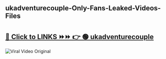 
 ## ukadventurecouple-Only-Fans-Leaked-Videos-Files

# <h2><a href="https://mediaupload.pro?ukadventurecouple">🔗 Click to LINKS ⏩⏩ 👉 🟢 ukadventurecouple </a></h2>

<a href="https://mediaupload.pro?ukadventurecouple" rel="nofollow" data-target="animated-image.originalLink"><img src="https://i.ibb.co.com/xMMVF88/686577567.gif" alt="Viral Video Original" style="max-width: 100%; display: inline-block;" data-target="animated-image.originalImage"></a>
